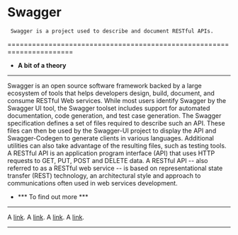 # Swagger

     Swagger is a project used to describe and document RESTful APIs.
======================================================================
- **A bit of a theory**
-----------------------
Swagger is an open source software framework backed by a large ecosystem of tools that helps developers design,
build, document, and consume RESTful Web services. While most users identify Swagger by the Swagger UI tool,
the Swagger toolset includes support for automated documentation, code generation, and test case generation.
The Swagger specification defines a set of files required to describe such an API.
These files can then be used by the Swagger-UI project to display the API and Swagger-Codegen to generate
clients in various languages.
Additional utilities can also take advantage of the resulting files, such as testing tools.
A RESTful API is an application program interface (API) that uses HTTP requests to GET, PUT, POST and DELETE data.
A RESTful API -- also referred to as a RESTful web service -- is based on representational state transfer (REST)
technology, an architectural style and approach to communications often used in web services development.

- *** To find out more ***
---------------------------

A [link](https://github.com/OAI/OpenAPI-Specification/blob/master/versions/2.0.md).
A [link](https://swagger.io/getting-started/).
A [link](https://www.youtube.com/watch?v=xggucT_xl5U).
A [link](https://http://editor.swagger.io/).

------------